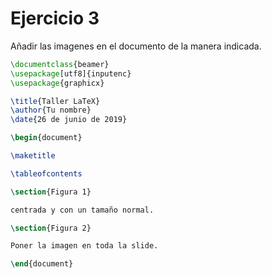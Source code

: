 # Ejercicio 3

Añadir las imagenes en el documento de la manera indicada.

```latex
\documentclass{beamer}
\usepackage[utf8]{inputenc}
\usepackage{graphicx}

\title{Taller LaTeX}
\author{Tu nombre}
\date{26 de junio de 2019}

\begin{document}

\maketitle

\tableofcontents

\section{Figura 1}

centrada y con un tamaño normal.

\section{Figura 2}

Poner la imagen en toda la slide.

\end{document}
```
